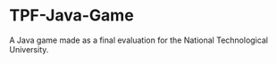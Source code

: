 # TPF-Java-Game
  A Java game made as a final evaluation for the National Technological University.
